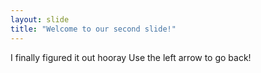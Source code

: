 ```yaml
---
layout: slide
title: "Welcome to our second slide!"
---
```

I finally figured it out hooray
Use the left arrow to go back!
